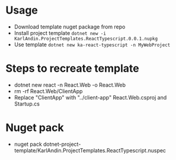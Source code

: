 # Usage
* Download template nuget package from repo 
* Install project template `dotnet new -i KarlAndin.ProjectTemplates.ReactTypescript.0.0.1.nupkg`
* Use template `dotnet new ka-react-typescript -n MyWebProject`

# Steps to recreate template
* dotnet new react -n React.Web -o React.Web
* rm -rf React.Web/ClientApp
* Replace "ClientApp" with "../client-app"  React.Web.csproj and Startup.cs

# Nuget pack
* nuget pack dotnet-project-template/KarlAndin.ProjectTemplates.ReactTypescript.nuspec